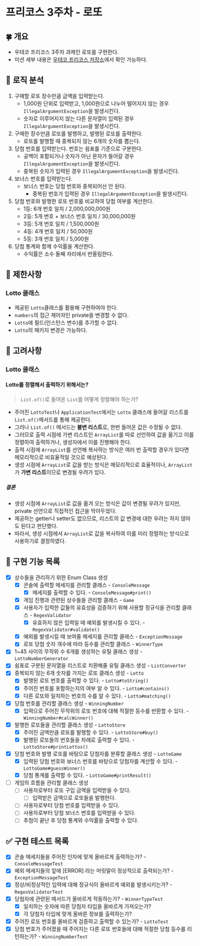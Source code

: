 # 프리코스 3주차 - 로또

## 🍀 개요

- 우테코 프리코스 3주차 과제인 로또를 구현한다.
- 미션 세부 내용은 [우테코 프리코스 저장소](https://github.com/woowacourse-precourse/java-lotto-6)에서 확인 가능하다.

## 🤖 로직 분석

1. 구매할 로또 장수만큼 금액을 입력받는다.
    - 1,000원 단위로 입력받고, 1,000원으로 나누어 떨어지지 않는 경우 `IllegalArgumentException`을 발생시킨다.
    - 숫자로 이루어지지 않는 다른 문자열이 입력된 경우 `IllegalArgumentException`을 발생시킨다.
2. 구매한 장수만큼 로또를 발행하고, 발행된 로또를 출력한다.
    - 로또를 발행할 때 중복되지 않는 6개의 숫자를 뽑는다.
3. 당첨 번호를 입력받는다. 번호는 쉼표를 기준으로 구분한다.
    - 공백이 포함되거나 숫자가 아닌 문자가 들어갈 경우 `IllegalArgumentException`을 발생시킨다.
    - 중복된 숫자가 입력된 경우 `IllegalArgumentException`을 발생시킨다.
4. 보너스 번호를 입력받는다.
    - 보너스 번호는 당첨 번호와 중복되어선 안 된다.
        - 중복된 번호가 입력된 경우 `IllegalArgumentException`을 발생시킨다.
5. 당첨 번호와 발행한 로또 번호를 비교하여 당첨 여부를 계산한다.
    - 1등: 6개 번호 일치 / 2,000,000,000원
    - 2등: 5개 번호 + 보너스 번호 일치 / 30,000,000원
    - 3등: 5개 번호 일치 / 1,500,000원
    - 4등: 4개 번호 일치 / 50,000원
    - 5등: 3개 번호 일치 / 5,000원
6. 당첨 통계와 함께 수익률을 계산한다.
    - 수익률은 소수 둘째 자리에서 반올림한다.

## 🚫 제한사항

### Lotto 클래스

- 제공된 `Lotto`클래스를 활용해 구현하여야 한다.
- `numbers`의 접근 제어자인 private을 변경할 수 없다.
- `Lotto`에 필드(인스턴스 변수)를 추가할 수 없다.
- `Lotto`의 패키지 변경은 가능하다.

## 🤔 고려사항

### Lotto 클래스

#### Lotto를 정렬해서 출력하기 위해서는?

> `List.of()`로 들어온 `List`를 어떻게 정렬해야 하는가?

- 주어진 `LottoTest`나 `ApplicationTest`에서는 `Lotto` 클래스에 들어갈 리스트를 `List.of()`메서드를 통해 제공한다.
- 그러나 `List.of()` 메서드는 **불변 리스트**로, 한번 들어온 값은 수정될 수 없다.
- 그러므로 출력 시점에 가변 리스트인 `ArrayList`를 따로 선언하여 값을 옮기고 이를 정렬하여 출력하거나, 생성자에서 이를 진행해야 한다.
- 출력 시점에 `ArrayList`를 선언해 복사하는 방식은 여러 번 출력할 경우가 있다면 메모리적으로 비효율적일 것으로 예상된다.
- 생성 시점에 `ArrayList`로 값을 받는 방식은 메모리적으로 효율적이나, `ArrayList`가 **가변 리스트**이므로 변경될 우려가 있다.

##### 결론

- 생성 시점에 `ArrayList`로 값을 옮겨 오는 방식은 값이 변경될 우려가 있지만, private 선언으로 직접적인 접근을 막아두었다.
- 제공하는 getter나 setter도 없으므로, 리스트의 값 변경에 대한 우려는 하지 않아도 된다고 판단했다.
- 따라서, 생성 시점에서 `ArrayList`로 값을 복사하여 이를 미리 정렬하는 방식으로 사용하기로 결정하였다.

## 📝 구현 기능 목록

- [X] 상수들을 관리하기 위한 Enum Class 생성
    - [X] 콘솔에 출력할 메세지를 관리할 클래스 - `ConsoleMessage`
        - [X] 메세지를 출력할 수 있다. - `ConsoleMessage#print()`
    - [X] 게임 진행과 관련된 상수들을 관리할 클래스 - `Game`
    - [X] 사용자가 입력한 값들의 유효성을 검증하기 위해 사용할 정규식을 관리할 클래스 - `RegexValidator`
        - [X] 유효하지 않은 입력일 때 예외를 발생시킬 수 있다. - `RegexValidator#validate()`
    - [X] 예외를 발생시킬 때 보여줄 메세지를 관리할 클래스 - `ExceptionMessage`
    - [X] 로또 당첨 숫자 개수에 따라 등수를 관리할 클래스 - `WinnerType`
- [X] 1~45 사이의 무작위 수 6개를 생성하는 유틸 클래스 생성 - `LottoNumberGenerator`
- [X] 쉼표로 구분된 문자열을 리스트로 치환해줄 유틸 클래스 생성 - `ListConverter`
- [X] 중복되지 않는 6개 숫자를 가지는 로또 클래스 생성 - `Lotto`
    - [X] 발행된 로또 번호를 출력할 수 있다. - `Lotto#toString()`
    - [X] 주어진 번호를 포함하는지의 여부 알 수 있다. - `Lotto#contains()`
    - [X] 다른 로또와 일치하는 번호의 수를 알 수 있다. - `Lotto#matching()`
- [X] 당첨 번호를 관리할 클래스 생성 - `WinningNumber`
    - [X] 입력으로 주어진 무작위의 로또 번호에 대해 적절한 등수를 반환할 수 있다. - `WinningNumber#calcWinner()`
- [X] 발행한 로또들을 관리할 클래스 생성 - `LottoStore`
    - [X] 주어진 금액만큼 로또를 발행할 수 있다. - `LottoStore#buy()`
    - [X] 발행된 로또들의 번호들을 차례로 출력할 수 있다. - `LottoStore#printLottos()`
- [X] 당첨 번호와 발행 로또를 바탕으로 당첨자를 분류할 클래스 생성 - `LottoGame`
    - [X] 입력된 당첨 번호와 보너스 번호를 바탕으로 당첨자를 계산할 수 있다. - `LottoGame#guessWinner()`
    - [X] 당첨 통계를 출력할 수 있다. - `LottoGame#printResult()`
- [ ] 게임의 흐름을 관리할 클래스 생성
    - [ ] 사용자로부터 로또 구입 금액을 입력받을 수 있다.
        - [ ] 입력받은 금액으로 로또들을 발행한다.
    - [ ] 사용자로부터 당첨 번호를 입력받을 수 있다.
    - [ ] 사용자로부터 당첨 보너스 번호를 입력받을 수 있다.
    - [ ] 추첨이 끝난 후 당첨 통계와 수익률을 출력할 수 있다.

## ✅ 구현 테스트 목록

- [X] 콘솔 메세지들을 주어진 인자에 맞게 올바르게 출력하는가? - `ConsoleMessageTest`
- [X] 예외 메세지들의 앞에 [ERROR] 라는 머릿말이 정상적으로 출력되는가? - `ExceptionMessageTest`
- [X] 정상/비정상적인 입력에 대해 정규식이 올바르게 예외를 발생시키는가? - `RegexValidatorTest`
- [X] 당첨자에 관련된 메서드가 올바르게 작동하는가? - `WinnerTypeTest`
    - [X] 일치하는 숫자에 따른 당첨자 타입을 올바르게 가져오는가?
    - [X] 각 당첨자 타입에 맞게 올바른 정보를 출력하는가?
- [X] 주어진 로또 번호를 올바르게 검증하고 출력할 수 있는가? - `LottoTest`
- [X] 당첨 번호가 주어졌을 때 주어지는 다른 로또 번호들에 대해 적절한 당첨 등수를 리턴하는가? - `WinningNumberTest`
